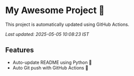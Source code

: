 # My Awesome Project 🚀

This project is automatically updated using GitHub Actions.

_Last updated: 2025-05-05 10:08:23 IST_

## Features
- Auto-update README using Python 🐍
- Auto Git push with GitHub Actions 🤖
